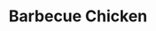 ---
title: Barbecue Chicken
description: Chicken baked in a home made barbecue sauce
featured-image: /uploads/barbecue-chicken.jpg
theme: Meat
---